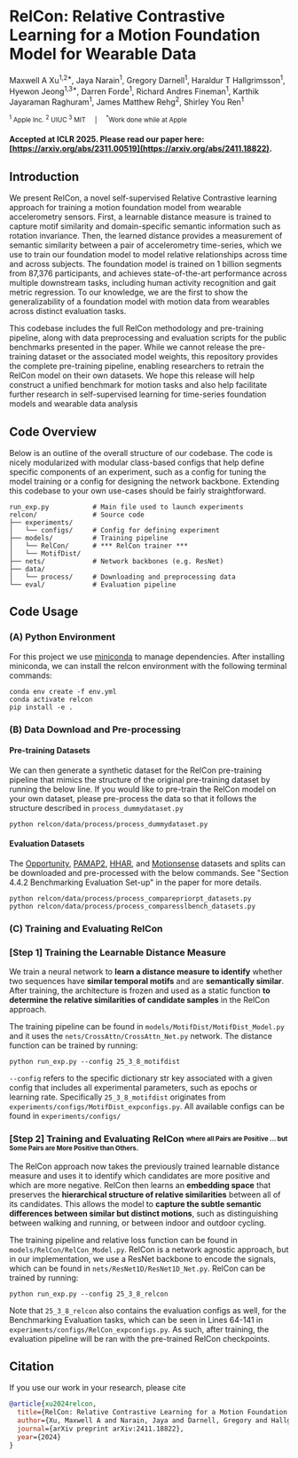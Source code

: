 # RelCon: Relative Contrastive Learning for a Motion Foundation Model for Wearable Data
Maxwell A Xu<sup>1,2*</sup>, Jaya Narain<sup>1</sup>, Gregory Darnell<sup>1</sup>, Haraldur T Hallgrimsson<sup>1</sup>, Hyewon Jeong<sup>1,3*</sup>, Darren Forde<sup>1</sup>, Richard Andres Fineman<sup>1</sup>, Karthik Jayaraman Raghuram<sup>1</sup>, James Matthew Rehg<sup>2</sup>, Shirley You Ren<sup>1</sup> 

<sub><sup>1</sup> Apple Inc.
<sup>2</sup> UIUC
<sup>3</sup> MIT &nbsp; &nbsp; | &nbsp; &nbsp;  <sup>*</sup>Work done while at Apple </sub>




####   Accepted at ICLR 2025. Please read our paper here: [https://arxiv.org/abs/2311.00519](https://arxiv.org/abs/2411.18822).


## Introduction
We present RelCon, a novel self-supervised Relative Contrastive learning approach for training a motion foundation model from wearable accelerometry sensors. First, a learnable distance measure is trained to capture motif similarity and domain-specific semantic information such as rotation invariance. Then, the learned distance provides a measurement of semantic similarity between a pair of accelerometry time-series, which we use to train our foundation model to model relative relationships across time and across subjects. The foundation model is trained on 1 billion segments from 87,376 participants, and achieves state-of-the-art performance across multiple downstream tasks, including human activity recognition and gait metric regression. To our knowledge, we are the first to show the generalizability of a foundation model with motion data from wearables across distinct evaluation tasks.



This codebase includes the full RelCon methodology and pre-training pipeline, along with data preprocessing and evaluation scripts for the public benchmarks presented in the paper. While we cannot release the pre-training dataset or the associated model weights, this repository provides the complete pre-training pipeline, enabling researchers to retrain the RelCon model on their own datasets. We hope this release will help construct a unified benchmark for motion tasks and also help facilitate further research in self-supervised learning for time-series foundation models and wearable data analysis

## Code Overview
Below is an outline of the overall structure of our codebase. The code is nicely modularized with modular class-based configs that help define specific components of an experiment, such as a config for tuning the model training or a config for designing the network backbone. Extending this codebase to your own use-cases should be fairly straightforward.
                    
```
run_exp.py           # Main file used to launch experiments  
relcon/              # Source code  
├── experiments/      
│   └── configs/     # Config for defining experiment
├── models/          # Training pipeline
│   └── RelCon/      # *** RelCon trainer ***
│   └── MotifDist/  
├── nets/            # Network backbones (e.g. ResNet)  
├── data/            
│   └── process/     # Downloading and preprocessing data  
└── eval/            # Evaluation pipeline  
```
## Code Usage

### (A) Python Environment

For this project we use [miniconda](https://docs.anaconda.com/free/miniconda/miniconda-install/) to manage dependencies. After installing miniconda, we can install the relcon environment with the following terminal commands:

    conda env create -f env.yml
    conda activate relcon
    pip install -e .

### (B) Data Download and Pre-processing
#### Pre-training Datasets
We can then generate a synthetic dataset for the RelCon pre-training pipeline that mimics the structure of the original pre-training dataset by running the below line. If you would like to pre-train the RelCon model on your own dataset, please pre-process the data so that it follows the structure described in `process_dummydataset.py`

    python relcon/data/process/process_dummydataset.py

#### Evaluation Datasets
The [Opportunity](https://archive.ics.uci.edu/dataset/226/opportunity+activity+recognition), [PAMAP2](https://archive.ics.uci.edu/dataset/231/pamap2+physical+activity+monitoring), [HHAR](https://archive.ics.uci.edu/dataset/344/heterogeneity+activity+recognition), and [Motionsense](https://github.com/mmalekzadeh/motion-sense) datasets and splits can be downloaded and pre-processed with the below commands. See "Section 4.4.2 Benchmarking Evaluation Set-up" in the paper for more details.

    python relcon/data/process/process_comparepriorpt_datasets.py
    python relcon/data/process/process_comparesslbench_datasets.py

### (C) Training and Evaluating RelCon

### [Step 1] Training the Learnable Distance Measure

We train a neural network to **learn a distance measure to identify** whether two sequences have **similar temporal motifs** and are **semantically similar**. After training, the architecture is frozen and used as a static function **to determine the relative similarities of candidate samples** in the RelCon approach. 

<!-- The distance measure is defined below:

$$
\begin{align}
    d(\textbf{X}_{\textrm{anc}},\textbf{X}_{\textrm{cand}}) &\coloneqq \Vert \hat{\textbf{X}}_{\textrm{anc} \vert \textrm{cand}} -\textbf{X}_{\textrm{anc}}\Vert_2^2  \\
    \hat{\textbf{X}}_{\textrm{anc} \vert \textrm{cand}} &= \big( (\textrm{CrossAttn}({\textbf{X}}_\textrm{anc} \vert {\textbf{X}}_\textrm{cand}) \textbf{W}_o + \textbf{b}_o )  + {\mu}_{\textrm{cand}} \big) {\sigma}_{\textrm{cand}} \\
    \textrm{CrossAttn}({\textbf{x}}_\textrm{anc} \vert {\textbf{X}}_\textrm{cand}) 
    &= \sum_{\textbf{x}_\textrm{cand} \in {\textbf{X}}_\textrm{cand}} \underset{{\textbf{x}_\textrm{cand} \in {\textbf{X}}_\textrm{cand}}}{\textrm{sparsemax}} \Big( \textrm{sim}\big( f_q({\textbf{x}}_{\textrm{anc}}), f_k(\textbf{x}_{\textrm{cand}}) \big) f_v(\textbf{x}_{\textrm{cand}})\Big) \\

    f_{\{q/k/v\}}({\textbf{X}}_{\{\textrm{anc}/\textrm{cand}\}}) &= \textrm{DilatedConvNet}_{\{q/k/v\}} \Big( \frac{{\textbf{X}}_{\{\textrm{anc}/\textrm{cand}\}} - {\mu}_{\textrm{cand}}}{{\sigma}_{\textrm{cand}}} \Big)
\end{align}
$$

where $\smash{\textbf{X} \in \mathbb{R}^{T \times D}}$ and $\smash{\textbf{x}, \mu, \sigma \in \mathbb{R}^{D}}$ with $T$ as the time length and $D=3$ for our 3-axis accelerometry signals. The distance between an anchor sequence and a candidate sequence, $\smash{d(\textbf{X}_{\textrm{anc}},\textbf{X}_{\textrm{cand}})}$, is defined as the reconstruction accuracy to generate the anchor from the candidate. The distance measure is strictly dependent on the motif similarities between the anchor and candidate that are captured in the dilated convolutions in $\smash{f_{\{q/k\}}}$.  -->

The training pipeline can be found in `models/MotifDist/MotifDist_Model.py` and it uses the `nets/CrossAttn/CrossAttn_Net.py` network. The distance function can be trained by running:

    python run_exp.py --config 25_3_8_motifdist

`--config` refers to the specific dictionary str key associated with a given config that includes all experimental parameters, such as epochs or learning rate. Specifically `25_3_8_motifdist` originates from `experiments/configs/MotifDist_expconfigs.py`. All available configs can be found in `experiments/configs/`

### [Step 2] Training and Evaluating RelCon <sub> <sup> where all Pairs are Positive ... but Some Pairs are More Positive than Others.</sup> </sub>

The RelCon approach now takes the previously trained learnable distance measure and uses it to identify which candidates are more positive and which are more negative. RelCon then learns an **embedding space** that preserves the **hierarchical structure of relative similarities** between all of its candidates. This allows the model to **capture the subtle semantic differences between similar but distinct motions**, such as distinguishing between walking and running, or between indoor and outdoor cycling.


<!-- $$   
\begin{align*}
    \mathcal{L}_{\textrm{RelCon}} &= \sum_{\textbf{X}_{\textrm{i}} \in \mathcal{S}_{\textrm{cand}}} \ell(\textbf{X}_{\textrm{anc}},\ \textbf{X}_{pos} \coloneqq \textbf{X}_{\textrm{i}},\ \mathcal{S}_{\textrm{neg}} \coloneqq f_{\textrm{neg}}(\textbf{X}_{\textrm{anc}}, \textbf{X}_{\textrm{i}}, \mathcal{S}_{\textrm{cand}})) \\ 
    f_{\textrm{neg}}(\textbf{X}_{\textrm{anc}}, \textbf{X}_{\textrm{pos}}, \mathcal{S}) &= \{\textbf{X} \in \mathcal{S} : d(\textbf{X}_{\textrm{anc}}, \textbf{X}) > d(\textbf{X}_{\textrm{anc}}, \textbf{X}_{\textrm{pos}}) \}  \\
    \ell(\textbf{X}_{\textrm{anc}}, \textbf{X}_{\textrm{pos}}, \mathcal{S}_{\textrm{neg}})  &= - \log \frac{\exp(\textrm{sim}(\textbf{X}_{\textrm{anc}},  \textbf{X}_{\textrm{pos}}) / \tau)}{\sum_{\textbf{X}_{\textrm{neg}} \in \mathcal{S}_{\textrm{neg}}} \exp(\textrm{sim}(\textbf{X}_{\textrm{anc}},  \textbf{X}_{\textrm{neg}}) / \tau) + \exp(\textrm{sim}(\textbf{X}_{\textrm{anc}},  \textbf{X}_{\textrm{pos}}) / \tau)} 
\end{align*}
$$ -->

The training pipeline and relative loss function can be found in `models/RelCon/RelCon_Model.py`. RelCon is a network agnostic approach, but in our implementation, we use a ResNet backbone to encode the signals, which can be found in `nets/ResNet1D/ResNet1D_Net.py`. RelCon can be trained by running:

    python run_exp.py --config 25_3_8_relcon

Note that `25_3_8_relcon` also contains the evaluation configs as well, for the Benchmarking Evaluation tasks, which can be seen in Lines 64-141 in `experiments/configs/RelCon_expconfigs.py`. As such, after training, the evaluation pipeline will be ran with the pre-trained RelCon checkpoints. 


## Citation
If you use our work in your research, please cite

```bibtex
@article{xu2024relcon,
  title={RelCon: Relative Contrastive Learning for a Motion Foundation Model for Wearable Data},
  author={Xu, Maxwell A and Narain, Jaya and Darnell, Gregory and Hallgrimsson, Haraldur and Jeong, Hyewon and Forde, Darren and Fineman, Richard and Raghuram, Karthik J and Rehg, James M and Ren, Shirley},
  journal={arXiv preprint arXiv:2411.18822},
  year={2024}
}
